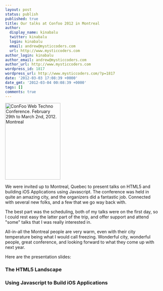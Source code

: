```yaml
---
layout: post
status: publish
published: true
title: Our talks at Confoo 2012 in Montreal
author:
  display_name: kinabalu
  twitter: kinabalu
  login: kinabalu
  email: andrew@mysticcoders.com
  url: http://www.mysticcoders.com
author_login: kinabalu
author_email: andrew@mysticcoders.com
author_url: http://www.mysticcoders.com
wordpress_id: 1817
wordpress_url: http://www.mysticcoders.com/?p=1817
date: '2012-03-03 17:08:39 +0000'
date_gmt: '2012-03-04 00:08:39 +0000'
tags: []
comments: true
---
```

<a href="http://confoo.ca/en" lang="en"><img alt="ConFoo Web Techno Conference. February 29th to March 2nd, 2012. Montreal" style="border:0" width="180" height="250" src="https://confoo.ca/images/propaganda/2012/en/250_html5.jpg" /></a>

We were invited up to Montreal, Quebec to present talks on HTML5 and building iOS Applications using Javascript.  The conference was held in quite an amazing city, and the organizers did a fantastic job.  Connected with several new folks, and a few that we go way back with.  

The best part was the scheduling, both of my talks were on the first day, so I could rest easy the latter part of the trip, and offer support and attend "some" talks that I was really interested in.

All-in-all the Montreal people are very warm, even with their city temperature being what I would call freezing.  Wonderful city, wonderful people, great conference, and looking forward to what they come up with next year.

Here are the presentation slides:

<h3>The HTML5 Landscape</h3>
<script src="https://speakerdeck.com/embed/4f52a5d7038e6f002200672e.js"></script>

<h3>Using Javascript to Build iOS Applications</h3>
<script src="https://speakerdeck.com/embed/4f52b017038e6f0022007778.js"></script>

